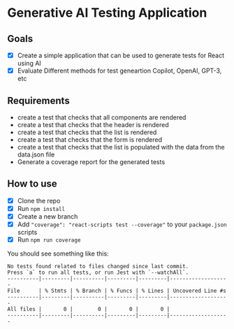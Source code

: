 # Generative AI Testing Application

## Goals

-   [x] Create a simple application that can be used to generate tests for React using AI
-   [x] Evaluate Different methods for test geneartion Copilot, OpenAI, GPT-3, etc

## Requirements

-   create a test that checks that all components are rendered
-   create a test that checks that the header is rendered
-   create a test that checks that the list is rendered
-   create a test that checks that the form is rendered
-   create a test that checks that the list is populated with the data from the data.json file
-   Generate a coverage report for the generated tests

## How to use

-   [x] Clone the repo
-   [x] Run `npm install`
-   [x] Create a new branch
-   [x] Add `"coverage": "react-scripts test --coverage"` to your `package.json` scripts
-   [x] Run `npm run coverage`

You should see something like this:

```
No tests found related to files changed since last commit.
Press `a` to run all tests, or run Jest with `--watchAll`.
----------|---------|----------|---------|---------|-------------------
File      | % Stmts | % Branch | % Funcs | % Lines | Uncovered Line #s
----------|---------|----------|---------|---------|-------------------
All files |       0 |        0 |       0 |       0 |
----------|---------|----------|---------|---------|-------------------

```
